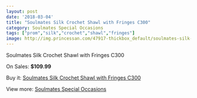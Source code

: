```yaml
---
layout: post
date: '2018-03-04'
title: "Soulmates Silk Crochet Shawl with Fringes C300"
category: Soulmates Special Occasions
tags: ["prom","silk","crochet","shawl","fringes"]
image: http://img.princessan.com/47917-thickbox_default/soulmates-silk-crochet-shawl-with-fringes-c300.jpg
---
```

Soulmates Silk Crochet Shawl with Fringes C300

On Sales: **$109.99**
<a href="https://www.princessan.com/en/21767-soulmates-silk-crochet-shawl-with-fringes-c300.html"><amp-img layout="responsive" width="600" height="600" src="//img.princessan.com/47917-thickbox_default/soulmates-silk-crochet-shawl-with-fringes-c300.jpg" alt="Soulmates Silk Crochet Shawl with Fringes C300 0" /></a>

Buy it: [Soulmates Silk Crochet Shawl with Fringes C300](https://www.princessan.com/en/21767-soulmates-silk-crochet-shawl-with-fringes-c300.html "Soulmates Silk Crochet Shawl with Fringes C300")

View more: [Soulmates Special Occasions](https://www.princessan.com/en/96- "Soulmates Special Occasions")